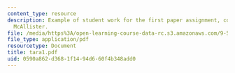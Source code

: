 ```yaml
---
content_type: resource
description: Example of student work for the first paper assignment, courtesy of Tara
  McAllister.
file: /media/https%3A/open-learning-course-data-rc.s3.amazonaws.com/9-591j-language-processing-fall-2004/0590a862d3681f1494d660f4b348add0_tara1.pdf
file_type: application/pdf
resourcetype: Document
title: tara1.pdf
uid: 0590a862-d368-1f14-94d6-60f4b348add0
---
```

